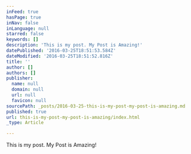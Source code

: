 ```yaml
---
inFeed: true
hasPage: true
inNav: false
inLanguage: null
starred: false
keywords: []
description: 'This is my post. My Post is Amazing!'
datePublished: '2016-03-25T18:51:53.584Z'
dateModified: '2016-03-25T18:51:52.816Z'
title: ''
author: []
authors: []
publisher:
  name: null
  domain: null
  url: null
  favicon: null
sourcePath: _posts/2016-03-25-this-is-my-post-my-post-is-amazing.md
published: true
url: this-is-my-post-my-post-is-amazing/index.html
_type: Article

---
```

This is my post. My Post is Amazing!